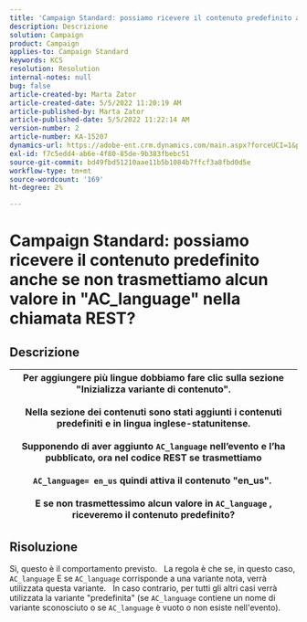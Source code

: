 ```yaml
---
title: 'Campaign Standard: possiamo ricevere il contenuto predefinito anche se non trasmettiamo alcun valore in "AC_language" nella chiamata REST?'
description: Descrizione
solution: Campaign
product: Campaign
applies-to: Campaign Standard
keywords: KCS
resolution: Resolution
internal-notes: null
bug: false
article-created-by: Marta Zator
article-created-date: 5/5/2022 11:20:19 AM
article-published-by: Marta Zator
article-published-date: 5/5/2022 11:22:14 AM
version-number: 2
article-number: KA-15207
dynamics-url: https://adobe-ent.crm.dynamics.com/main.aspx?forceUCI=1&pagetype=entityrecord&etn=knowledgearticle&id=64ef1f53-65cc-ec11-a7b5-6045bd00dbbc
exl-id: f7c5edd4-ab6e-4f80-85de-9b383fbebc51
source-git-commit: bd49fbd51210aae11b5b1084b7ffcf3a8fbd0d5e
workflow-type: tm+mt
source-wordcount: '169'
ht-degree: 2%

---
```


# Campaign Standard: possiamo ricevere il contenuto predefinito anche se non trasmettiamo alcun valore in &quot;AC_language&quot; nella chiamata REST?

## Descrizione



| Per aggiungere più lingue dobbiamo fare clic sulla sezione &quot;Inizializza variante di contenuto&quot;.<br>   <br>  Nella sezione dei contenuti sono stati aggiunti i contenuti predefiniti e in lingua inglese-statunitense.<br>   <br>  Supponendo di aver aggiunto `AC_language` nell’evento e l’ha pubblicato, ora nel codice REST se trasmettiamo<br><br>  `AC_language= en_us` quindi attiva il contenuto &quot;en_us&quot;. <br><br>  E se non trasmettessimo alcun valore in `AC_language` , riceveremo il contenuto predefinito? |
| --- |



## Risoluzione


Sì, questo è il comportamento previsto.
 
La regola è che se, in questo caso, `AC_language` E se `AC_language` corrisponde a una variante nota, verrà utilizzata questa variante.
 
In caso contrario, per tutti gli altri casi verrà utilizzata la variante &quot;predefinita&quot; (se `AC_language` contiene un nome di variante sconosciuto o se `AC_language` è vuoto o non esiste nell&#39;evento).
